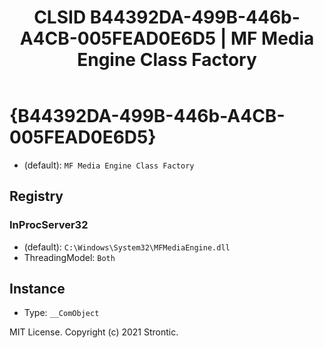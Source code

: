 ﻿---
title: "CLSID B44392DA-499B-446b-A4CB-005FEAD0E6D5 | MF Media Engine Class Factory"
excerpt: What is COM-Object CLSID B44392DA-499B-446b-A4CB-005FEAD0E6D5?
---

# {B44392DA-499B-446b-A4CB-005FEAD0E6D5}

* (default): `MF Media Engine Class Factory`

## Registry


### InProcServer32

* (default): `C:\Windows\System32\MFMediaEngine.dll`
* ThreadingModel: `Both`

## Instance

* Type: `__ComObject`

MIT License. Copyright (c) 2021 Strontic.


